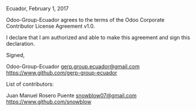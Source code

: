 Ecuador, February 1, 2017

Odoo-Group-Ecuador agrees to the terms of the Odoo Corporate Contributor License Agreement v1.0.

I declare that I am authorized and able to make this agreement and sign this declaration.

Signed,

Odoo-Group-Ecuador gerp.group.ecuador@gmail.com https://www.github.com/gerp-group-ecuador

List of contributors:

Juan Manuel Rosero Puente snowblow07@gmail.com https://www.github.com/snowblow
